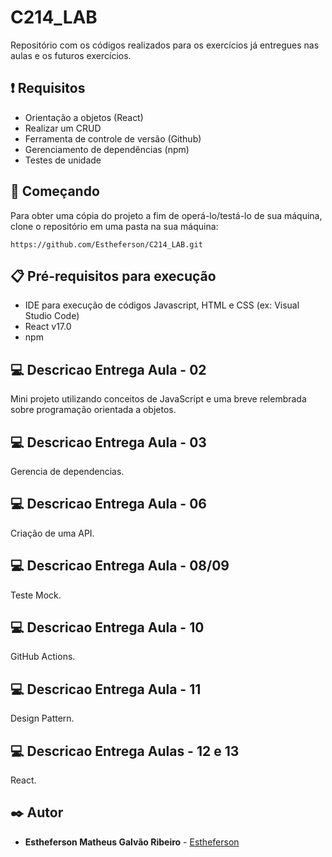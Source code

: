 # C214_LAB
Repositório com os códigos realizados para os exercícios já entregues nas aulas e os futuros exercícios.

## ❗ Requisitos 
- Orientação a objetos (React)
- Realizar um CRUD
- Ferramenta de controle de versão (Github)
- Gerenciamento de dependências (npm)
- Testes de unidade

## 🚀 Começando
Para obter uma cópia do projeto a fim de operá-lo/testá-lo de sua máquina, clone o repositório em uma pasta na sua máquina:
```
https://github.com/Estheferson/C214_LAB.git
```
## 📋 Pré-requisitos para execução
- IDE para execução de códigos Javascript, HTML e CSS (ex: Visual Studio Code)
- React v17.0
- npm 

## :computer: Descricao Entrega Aula - 02
<p>Mini projeto utilizando conceitos de JavaScript e uma breve relembrada sobre programação orientada a objetos.</p>

## :computer: Descricao Entrega Aula - 03
<p>Gerencia de dependencias.</p>

## :computer: Descricao Entrega Aula - 06
<p>Criação de uma API.</p>

## :computer: Descricao Entrega Aula - 08/09
<p>Teste Mock.</p>

## :computer: Descricao Entrega Aula - 10
<p>GitHub Actions.</p>

## :computer: Descricao Entrega Aula - 11
<p>Design Pattern.</p>

## :computer: Descricao Entrega Aulas - 12 e 13
<p>React.</p>

## ✒️ Autor

* **Estheferson Matheus Galvão Ribeiro** - [Estheferson](https://github.com/Estheferson)
